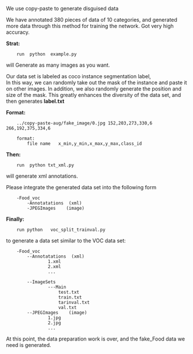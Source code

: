 We use copy-paste to generate disguised data

We have annotated 380 pieces of data of 10 categories, and generated more data through this method for training the network.
Got very high accuracy.

**Strat:**

        run  python  example.py

will Generate as many images as you want.






Our data set is labeled as coco instance segmentation label,\
In this way, we can randomly take out the mask of the instance
and paste it on other images. In addition, we also randomly generate the position and size of the mask.
This greatly enhances the diversity of the data set, and then generates **label.txt**

**Format:**

        ../copy-paste-aug/fake_image/0.jpg 152,203,273,330,6 266,192,375,334,6

        format:
            file name   x_min,y_min,x_max,y_max,class_id


**Then:**

        run  python txt_xml.py 
            
will generate xml annotations.

Please integrate the generated data set into the following form

        -Food_voc
            -Annotatations  (xml)
            -JPEGImages    (image)

**Finally:**

        run python   voc_split_trainval.py 

to generate a data set similar to the VOC data set:

        -Food_voc
            --Annotatations  (xml)
                    1.xml
                    2.xml
                    ...
                    
            --ImageSets
                    ---Main
                        test.txt
                        train.txt
                        tarinval.txt
                        val.txt
            --JPEGImages    (image)
                    1.jpg
                    2.jpg
                    ...
            


At this point, the data preparation work is over, 
and the fake_Food data we need is generated.

